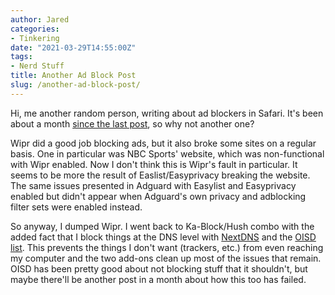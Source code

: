 ```yaml
---
author: Jared
categories:
- Tinkering
date: "2021-03-29T14:55:00Z"
tags:
- Nerd Stuff
title: Another Ad Block Post
slug: /another-ad-block-post/
---
```


Hi, me another random person, writing about ad blockers in Safari. It's been about a month [since the last post](https://blog.jaredeberle.org/posts/is-there-a-good-safari-ad-blocker/), so why not another one?

Wipr did a good job blocking ads, but it also broke some sites on a regular basis. One in particular was NBC Sports' website, which was non-functional with Wipr enabled. Now I don't think this is Wipr's fault in particular. It seems to be more the result of Easlist/Easyprivacy breaking the website. The same issues presented in Adguard with Easylist and Easyprivacy enabled but didn't appear when Adguard's own privacy and adblocking filter sets were enabled instead.

So anyway, I dumped Wipr. I went back to Ka-Block/Hush combo with the added fact that I block things at the DNS level with [NextDNS](https://nextdns.io) and the [OISD list](https://oisd.nl). This prevents the things I don't want (trackers, etc.) from even reaching my computer and the two add-ons clean up most of the issues that remain. OISD has been pretty good about not blocking stuff that it shouldn't, but maybe there'll be another post in a month about how this too has failed.
